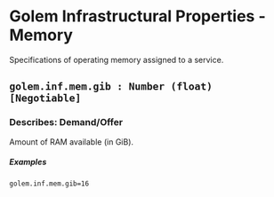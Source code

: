 # Golem Infrastructural Properties - Memory
Specifications of operating memory assigned to a service.

## `golem.inf.mem.gib : Number (float) [Negotiable]`

### Describes: Demand/Offer

Amount of RAM available (in GiB).

##### **Examples**

```
golem.inf.mem.gib=16
```
